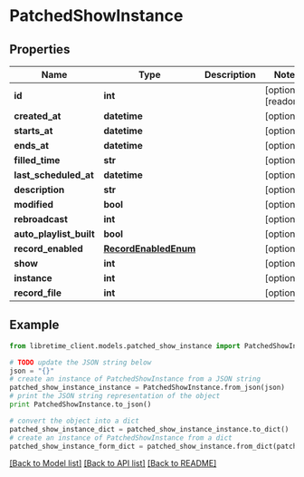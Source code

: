 # PatchedShowInstance


## Properties

Name | Type | Description | Notes
------------ | ------------- | ------------- | -------------
**id** | **int** |  | [optional] [readonly] 
**created_at** | **datetime** |  | [optional] 
**starts_at** | **datetime** |  | [optional] 
**ends_at** | **datetime** |  | [optional] 
**filled_time** | **str** |  | [optional] 
**last_scheduled_at** | **datetime** |  | [optional] 
**description** | **str** |  | [optional] 
**modified** | **bool** |  | [optional] 
**rebroadcast** | **int** |  | [optional] 
**auto_playlist_built** | **bool** |  | [optional] 
**record_enabled** | [**RecordEnabledEnum**](RecordEnabledEnum.md) |  | [optional] 
**show** | **int** |  | [optional] 
**instance** | **int** |  | [optional] 
**record_file** | **int** |  | [optional] 

## Example

```python
from libretime_client.models.patched_show_instance import PatchedShowInstance

# TODO update the JSON string below
json = "{}"
# create an instance of PatchedShowInstance from a JSON string
patched_show_instance_instance = PatchedShowInstance.from_json(json)
# print the JSON string representation of the object
print PatchedShowInstance.to_json()

# convert the object into a dict
patched_show_instance_dict = patched_show_instance_instance.to_dict()
# create an instance of PatchedShowInstance from a dict
patched_show_instance_form_dict = patched_show_instance.from_dict(patched_show_instance_dict)
```
[[Back to Model list]](../README.md#documentation-for-models) [[Back to API list]](../README.md#documentation-for-api-endpoints) [[Back to README]](../README.md)


